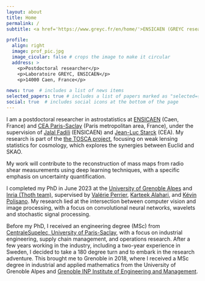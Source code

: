 ```yaml
---
layout: about
title: Home
permalink: /
subtitle: <a href='https://www.greyc.fr/en/home/'>ENSICAEN (GREYC research institute, Image team)</a>, <a href='https://www.cosmostat.org/'>CEA Paris-Saclay (Astrophysics Division, CosmoStat team)</a>

profile:
  align: right
  image: prof_pic.jpg
  image_cicular: false # crops the image to make it circular
  address: >
    <p>Postdoctoral researcher</p>
    <p>Laboratoire GREYC, ENSICAEN</p>
    <p>14000 Caen, France</p>

news: true  # includes a list of news items
selected_papers: true # includes a list of papers marked as "selected={true}"
social: true  # includes social icons at the bottom of the page
---
```


I am a postdoctoral researcher in astrostatistics at <a href='https://www.ensicaen.fr/?lang=en'>ENSICAEN</a> (Caen, France) and <a href='https://www.cea.fr/english'>CEA Paris-Saclay</a> (Paris metropolitan area, France), under the supervision of <a href='https://fadili.users.greyc.fr/'>Jalal Fadili</a> (ENSICAEN) and <a href='https://jstarck.cosmostat.org/'>Jean-Luc Starck</a> (CEA). My research is part of the [the TOSCA project](https://tosca.cosmostat.org/), focusing on weak lensing statistics for cosmology, which explores the synergies between Euclid and SKAO.
<!-- TOSCA is a collaboration between three French laboratories (the Astrophysics Division at CEA Paris-Saclay, the GREYC research institute in Caen and the Nice-Côte d'Azur Observatory) and the University of Geneva (Switzerland). -->
My work will contribute to the reconstruction of mass maps from radio shear measurements using deep learning techniques, with a specific emphasis on uncertainty quantification.

I completed my PhD in June 2023 at the <a href='https://www.univ-grenoble-alpes.fr/english/'>University of Grenoble Alpes</a> and <a href='https://team.inria.fr/thoth/'>Inria (Thoth team)</a>, supervised by [Valérie Perrier](https://membres-ljk.imag.fr/Valerie.Perrier), [Karteek Alahari](https://lear.inrialpes.fr/people/alahari), and [Kévin Polisano](https://www.kevinpolisano.com). My research lied at the intersection between computer vision and image processing, with a focus on convolutional neural networks, wavelets and stochastic signal processing.

Before my PhD, I received an engineering degree (MSc) from [CentraleSupelec, University of Paris-Saclay](https://www.centralesupelec.fr/en), with a focus on industrial engineering, supply chain management, and operations research. After a few years working in the industry, including a two-year experience in Sweden, I decided to take a 180 degree turn and to embark in the research adventure. This brought me to Grenoble in 2018, where I received a MSc degree in industrial and applied mathematics from the University of Grenoble Alpes and [Grenoble INP Institute of Engineering and Management](https://www.grenoble-inp.fr/en).
